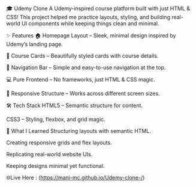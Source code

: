 🎓 Udemy Clone
A Udemy-inspired course platform built with just HTML & CSS!
This project helped me practice layouts, styling, and building real-world UI components while keeping things clean and minimal.

✨ Features
🏠 Homepage Layout – Sleek, minimal design inspired by Udemy’s landing page.

🎨 Course Cards – Beautifully styled cards with course details.

🧭 Navigation Bar – Simple and easy-to-use navigation at the top.

💻 Pure Frontend – No frameworks, just HTML & CSS magic.

📱 Responsive Structure – Works across different screen sizes.

🛠 Tech Stack
HTML5 – Semantic structure for content.

CSS3 – Styling, flexbox, and grid magic.

🚀 What I Learned
Structuring layouts with semantic HTML.

Creating responsive grids and flex layouts.

Replicating real-world website UIs.

Keeping designs minimal yet functional.

🌐Live Here : (https://mani-mc.github.io/Udemy-clone-/)

